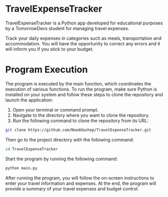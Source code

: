 # TravelExpenseTracker
TravelExpenseTracker is a Python app developed for educational purposes by a TomorrowDevs student for managing travel expenses.

Track your daily expenses in categories such as meals, transportation and accommodation. You will have the opportunity to correct any errors and it will inform you if you stick to your budget.

# Program Execution
The program is executed by the main function, which coordinates the execution of various functions. To run the program, make sure Python is installed on your system and follow these steps to clone the repository and launch the application:
1. Open your terminal or command prompt.
2. Navigate to the directory where you want to clone the repository.
3. Run the following command to clone the repository from its URL:
```sh
git clone https://github.com/Noeddashep/TravelExpenseTracker.git
```
Then go to the project directory with the following command:
```sh
cd TravelExpenseTracker
```
Start the program by running the following command:
```sh
python main.py
```
After running the program, you will follow the on-screen instructions to enter your travel information and expenses. At the end, the program will provide a summary of your travel expenses and budget control.